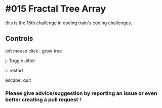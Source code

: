 # #015 Fractal Tree Array

this is the 15th challenge in coding train's coding challenges.

## Controls

left mouse click : grow tree

j: Toggle Jitter

r: restart

escape: quit

### Please give advice/suggestion by reporting an issue or even better creating a pull request !
